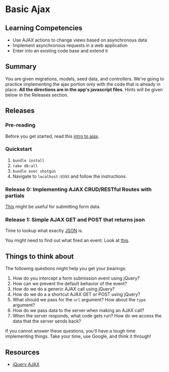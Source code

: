 # Basic Ajax

## Learning Competencies
* Use AJAX actions to change views based on asynchronous data
* Implement asynchronous requests in a web application
* Enter into an existing code base and extend it

## Summary
You are given migrations, models, seed data, and controllers. We're going to practice implementing the ajax portion only with the code that is already in place. **All the directions are in the app's javascript files**. Hints will be given below in the Releases section.

## Releases

### Pre-reading
Before you get started, read this [intro to ajax](http://learn.jquery.com/ajax/).

### Quickstart

1.  `bundle install`
2.  `rake db:all`
3.  `bundle exec shotgun`
4.  Navigate to `localhost:9393` and follow the instructions.


### Release 0: Implementing AJAX CRUD/RESTful Routes with partials

[This](http://api.jquery.com/serialize/) might be useful for submitting form data.

### Release 1: Simple AJAX GET and POST that returns json
Time to lookup what exactly [JSON](http://www.copterlabs.com/blog/json-what-it-is-how-it-works-how-to-use-it/) is.

You might need to find out what fired an event. Look at [this](http://api.jquery.com/event.target/).

## Things to think about
The following questions might help you get your bearings:

1. How do you intercept a form submission event using jQuery?
2. How can we prevent the default behavior of the event?
3. How do we do a generic AJAX call using jQuery?
4. How do we do a a shortcut AJAX GET or POST using jQuery?
5. What should we pass for the `url` argument? How about the `type` argument?
5. How do we pass data to the server when making an AJAX call?
6. When the server responds, what code gets run? How do we access the data that
   the server sends back?

If you cannot answer these questions, you'll have a tough time implementing
things. Take your time, use Google, and think it through!

## Resources
* [jQuery AJAX](http://api.jquery.com/jquery.ajax/)

